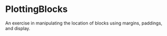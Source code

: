 # PlottingBlocks

An exercise in manipulating the location of blocks using margins, paddings, and display.
